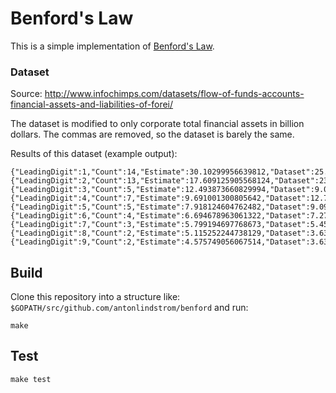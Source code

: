 # Benford's Law

This is a simple implementation of
[Benford's Law](http://en.wikipedia.org/wiki/Benford's_law).

### Dataset

Source: http://www.infochimps.com/datasets/flow-of-funds-accounts-financial-assets-and-liabilities-of-forei/

The dataset is modified to only corporate total financial assets in billion
dollars. The commas are removed, so the dataset is barely the same.

Results of this dataset (example output):

    {"LeadingDigit":1,"Count":14,"Estimate":30.10299956639812,"Dataset":25.454545454545453}
    {"LeadingDigit":2,"Count":13,"Estimate":17.609125905568124,"Dataset":23.636363636363637}
    {"LeadingDigit":3,"Count":5,"Estimate":12.493873660829994,"Dataset":9.090909090909092}
    {"LeadingDigit":4,"Count":7,"Estimate":9.691001300805642,"Dataset":12.727272727272727}
    {"LeadingDigit":5,"Count":5,"Estimate":7.918124604762482,"Dataset":9.090909090909092}
    {"LeadingDigit":6,"Count":4,"Estimate":6.694678963061322,"Dataset":7.2727272727272725}
    {"LeadingDigit":7,"Count":3,"Estimate":5.799194697768673,"Dataset":5.454545454545454}
    {"LeadingDigit":8,"Count":2,"Estimate":5.115252244738129,"Dataset":3.6363636363636362}
    {"LeadingDigit":9,"Count":2,"Estimate":4.575749056067514,"Dataset":3.6363636363636362}

## Build

Clone this repository into a structure like: `$GOPATH/src/github.com/antonlindstrom/benford`
and run:

    make

## Test

    make test
